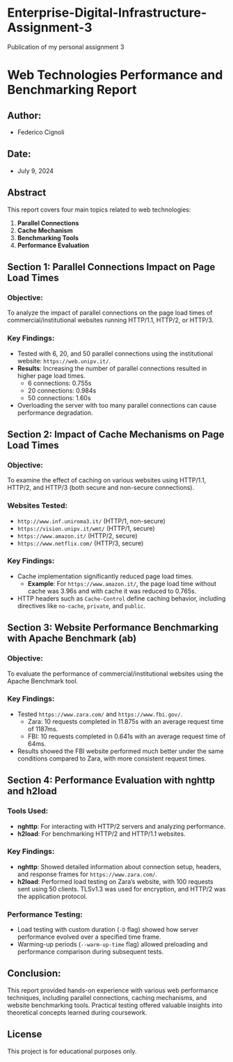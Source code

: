 # Enterprise-Digital-Infrastructure-Assignment-3
Publication of my personal assignment 3

# Web Technologies Performance and Benchmarking Report

## Author:
- Federico Cignoli

## Date:
- July 9, 2024

## Abstract
This report covers four main topics related to web technologies:
1. **Parallel Connections**
2. **Cache Mechanism**
3. **Benchmarking Tools**
4. **Performance Evaluation**

## Section 1: Parallel Connections Impact on Page Load Times

### Objective:
To analyze the impact of parallel connections on the page load times of commercial/institutional websites running HTTP/1.1, HTTP/2, or HTTP/3.

### Key Findings:
- Tested with 6, 20, and 50 parallel connections using the institutional website: `https://web.unipv.it/`.
- **Results**: Increasing the number of parallel connections resulted in higher page load times.
  - 6 connections: 0.755s
  - 20 connections: 0.984s
  - 50 connections: 1.60s
- Overloading the server with too many parallel connections can cause performance degradation.

## Section 2: Impact of Cache Mechanisms on Page Load Times

### Objective:
To examine the effect of caching on various websites using HTTP/1.1, HTTP/2, and HTTP/3 (both secure and non-secure connections).

### Websites Tested:
- `http://www.inf.uniroma3.it/` (HTTP/1, non-secure)
- `https://vision.unipv.it/wmt/` (HTTP/1, secure)
- `https://www.amazon.it/` (HTTP/2, secure)
- `https://www.netflix.com/` (HTTP/3, secure)

### Key Findings:
- Cache implementation significantly reduced page load times.
  - **Example**: For `https://www.amazon.it/`, the page load time without cache was 3.96s and with cache it was reduced to 0.765s.
- HTTP headers such as `Cache-Control` define caching behavior, including directives like `no-cache`, `private`, and `public`.

## Section 3: Website Performance Benchmarking with Apache Benchmark (ab)

### Objective:
To evaluate the performance of commercial/institutional websites using the Apache Benchmark tool.

### Key Findings:
- Tested `https://www.zara.com/` and `https://www.fbi.gov/`.
  - Zara: 10 requests completed in 11.875s with an average request time of 1187ms.
  - FBI: 10 requests completed in 0.641s with an average request time of 64ms.
- Results showed the FBI website performed much better under the same conditions compared to Zara, with more consistent request times.

## Section 4: Performance Evaluation with nghttp and h2load

### Tools Used:
- **nghttp**: For interacting with HTTP/2 servers and analyzing performance.
- **h2load**: For benchmarking HTTP/2 and HTTP/1.1 websites.

### Key Findings:
- **nghttp**: Showed detailed information about connection setup, headers, and response frames for `https://www.zara.com/`.
- **h2load**: Performed load testing on Zara’s website, with 100 requests sent using 50 clients. TLSv1.3 was used for encryption, and HTTP/2 was the application protocol.

### Performance Testing:
- Load testing with custom duration (`-D` flag) showed how server performance evolved over a specified time frame.
- Warming-up periods (`--warm-up-time` flag) allowed preloading and performance comparison during subsequent tests.

## Conclusion:
This report provided hands-on experience with various web performance techniques, including parallel connections, caching mechanisms, and website benchmarking tools. Practical testing offered valuable insights into theoretical concepts learned during coursework.

## License
This project is for educational purposes only.
